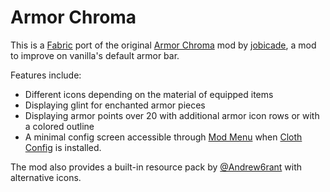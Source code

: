 # Armor Chroma

This is a [Fabric](https://fabricmc.net/) port of the original [Armor Chroma](https://github.com/mccreery/armor-chroma) mod by [jobicade](https://www.curseforge.com/members/jobicade/projects), a mod to improve on vanilla's default armor bar.

Features include:
- Different icons depending on the material of equipped items
- Displaying glint for enchanted armor pieces
- Displaying armor points over 20 with additional armor icon rows or with a colored outline
- A minimal config screen accessible through [Mod Menu](https://www.curseforge.com/minecraft/mc-mods/modmenu) when [Cloth Config](https://www.curseforge.com/minecraft/mc-mods/cloth-config) is installed.

The mod also provides a built-in resource pack by [@Andrew6rant](https://github.com/Andrew6rant) with alternative icons.
